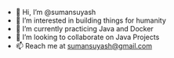 - 👋 Hi, I’m @sumansuyash
- 👀 I’m interested in building things for humanity
- 🌱 I’m currently practicing Java and Docker
- 💞️ I’m looking to collaborate on Java Projects
- 📫 Reach me at sumansuyash@gmail.com

<!---
sumansuyash/sumansuyash is a ✨ special ✨ repository because its `README.md` (this file) appears on your GitHub profile.
You can click the Preview link to take a look at your changes.
--->
